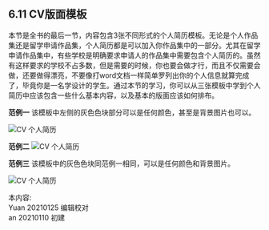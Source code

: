 ## 6.11 CV版面模板

本节是全书的最后一节，内容包含3张不同形式的个人简历模板。无论是个人作品集还是留学申请作品集，个人简历都是可以加入你作品集中的一部分。尤其在留学申请作品集中，有些学校是明确要求申请人的作品集中需要包含个人简历的。虽然有这样要求的学校不占多数，但是需要的时候，你也要会做才行，而且不仅需要会做，还要做得漂亮，不要像打word文档一样简单罗列出你的个人信息就算完成了，毕竟你是一名学设计的学生。通过本节的学习，你可以从三张模板中学到个人简历中应该包含一些什么基本内容，以及基本的版面应该如何排布。

**范例一**
该模板中左侧的灰色色块部分可以是任何颜色，甚至是背景图片也可以。

![CV 个人简历](http://kitpic.makebi.net/2021/lk_57.jpg)

**范例二**
![CV 个人简历](http://kitpic.makebi.net/2021/lk_58.jpg)

**范例三**
该模板中的灰色色块同范例一相同，可以是任何颜色和背景图片。  

![CV 个人简历](http://kitpic.makebi.net/2021/lk_59.jpg)

本内容:  
Yuan 20210125 编辑校对  
an 20210110 初建
